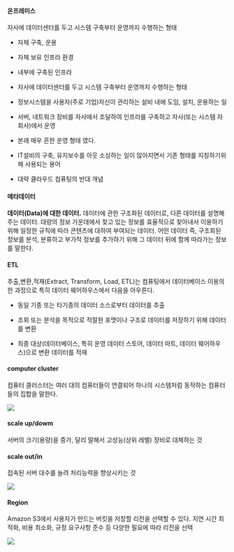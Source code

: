 #### 온프레미스

자사에 데이터센터를 두고 시스템 구축부터 운영까지 수행하는 형태

- 자체 구축, 운용

- 자체 보유 인프라 환경

- 내부에 구축된 인프라

- 자사에 데이터센터를 두고 시스템 구축부터 운영까지 수행하는 형태

- 정보시스템을 사용자(주로 기업)자신이 관리하는 설비 내에 도임, 설치, 운용하는 일

- 서버, 네트워크 장비를 자사에서 조달하여 인프라를 구축하고 자사(또는 시스템 자회사)에서 운영

- 본래 매우 흔한 운영 형태 였다.

- IT설비의 구축, 유지보수를 아웃 소싱하는 일이 많아지면서 기존 형태를 지칭하기위해 사용되는 용어

- 대략 클라우드 컴퓨팅의 반대 개념

#### 메타데이터

**데이터(Data)에 대한 데이터.**
데이터에 관한 구조화된 데이터로, 다른 데이터를 설명해 주는 데이터. 
대량의 정보 가운데에서 찾고 있는 정보를 효율적으로 찾아내서 이용하기 위해 일정한 규칙에 따라 콘텐츠에 대하여 부여되는 데이터.
어떤 데이터 즉, 구조회된 정보를 분석, 분류하고 부가적 정보를 추가하기 위해 그 데이터 뒤에 함께 따라가는 정보를 말한다. 

#### ETL
추출,변환,적재(Extract, Transform, Load, ETL)는 컴퓨팅에서 데이터베이스 이용의 한 과정으로 특히 데이터 웨어하우스에서 다음을 아우른다.

- 동일 기종 또는 타기종의 데이터 소스로부터 데이터를 추출

- 조회 또는 분석을 목적으로 적절한 포맷이나 구조로 데이터를 저장하기 위해 데이터를 변환

- 최종 대상(데이터베이스, 특히 운영 데이터 스토어, 데이터 마트, 데이터 웨어하우스)으로 변환 데이터를 적재

#### computer cluster

컴퓨터 클러스터는 여러 대의 컴퓨터들이 연결되어 하나의 시스템처럼 동작하는 컴퓨터들의 집합을 말한다.

<img src="https://user-images.githubusercontent.com/86764734/148002698-f09a94e8-87c8-4400-ac10-05de31b9daa3.png"/>

#### scale up/dowm
서버의 크기(용량)을 증가, 달리 말해서 고성능(상위 레벨) 장비로 대체하는 것

#### scale out/in
접속된 서버 대수를 늘려 처리능력을 향상시키는 것

<img src="https://user-images.githubusercontent.com/86764734/148002481-7607a646-aa2e-48a1-ab4e-a2bdd05a5878.png"/>

#### Region

Amazon S3에서 사용자가 만드는 버킷을 저장할 리전을 선택할 수 있다. 지연 시간 최적화, 비용 최소화, 규정 요구사항 준수 등 다양한 필요에 따라 리전을 선택

<img src="https://user-images.githubusercontent.com/86764734/148002335-faa9b4c4-121a-451e-af38-c99f62aefc3d.png"/>